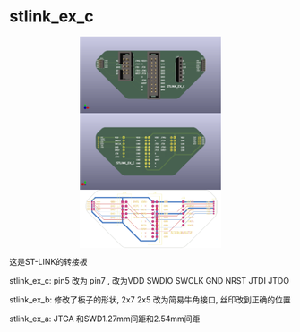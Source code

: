 # stlink_ex_c

<img src="./stlink_ex_c_F.png" style="display:block; margin:auto; width:50%;" />  
<img src="./stlink_ex_c_B.png" style="display:block; margin:auto; width:50%;" />  
<img src="./stlink_ex_c-Edge_Cuts.svg" style="display:block; margin:auto; width:50%;" />  

这是ST-LINK的转接板

stlink_ex_c: pin5 改为 pin7 , 改为VDD SWDIO SWCLK GND NRST JTDI JTDO

stlink_ex_b: 修改了板子的形状, 2x7 2x5 改为简易牛角接口, 丝印改到正确的位置

stlink_ex_a: JTGA 和SWD1.27mm间距和2.54mm间距